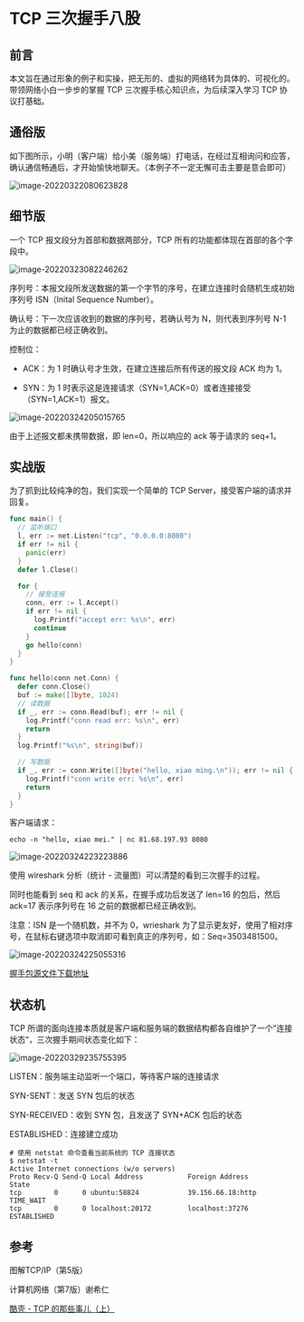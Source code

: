 # TCP 三次握手八股

## 前言

本文旨在通过形象的例子和实操，把无形的、虚拟的网络转为具体的、可视化的。带领网络小白一步步的掌握 TCP 三次握手核心知识点，为后续深入学习 TCP 协议打基础。

## 通俗版

如下图所示，小明（客户端）给小美（服务端）打电话，在经过互相询问和应答，确认通信畅通后，才开始愉快地聊天。（本例子不一定无懈可击主要是意会即可）

![image-20220322080623828](image/image-20220322080623828.png)

## 细节版

一个 TCP 报文段分为首部和数据两部分，TCP 所有的功能都体现在首部的各个字段中。

![image-20220323082246262](image/image-20220323082246262.png)

序列号：本报文段所发送数据的第一个字节的序号，在建立连接时会随机生成初始序列号 ISN（Inital Sequence Number）。

确认号：下一次应该收到的数据的序列号，若确认号为 N，则代表到序列号 N-1 为止的数据都已经正确收到。

控制位：

- ACK：为 1 时确认号才生效，在建立连接后所有传送的报文段 ACK 均为 1。

- SYN：为 1 时表示这是连接请求（SYN=1,ACK=0）或者连接接受（SYN=1,ACK=1）报文。

![image-20220324205015765](image/image-20220324205015765.png)

由于上述报文都未携带数据，即 len=0，所以响应的 ack 等于请求的 seq+1。

## 实战版

为了抓到比较纯净的包，我们实现一个简单的 TCP Server，接受客户端的请求并回复。

```go
func main() {
  // 监听端口
  l, err := net.Listen("tcp", "0.0.0.0:8080")
  if err != nil {
    panic(err)
  }
  defer l.Close()

  for {
    // 接受连接
    conn, err := l.Accept()
    if err != nil {
      log.Printf("accept err: %s\n", err)
      continue
    }
    go hello(conn)
  }
}

func hello(conn net.Conn) {
  defer conn.Close()
  buf := make([]byte, 1024)
  // 读数据
  if _, err := conn.Read(buf); err != nil {
    log.Printf("conn read err: %s\n", err)
    return
  }
  log.Printf("%s\n", string(buf))

  // 写数据
  if _, err := conn.Write([]byte("hello, xiao ming.\n")); err != nil {
    log.Printf("conn write err: %s\n", err)
    return
  }
}
```

客户端请求：

```shell
echo -n "hello, xiao mei." | nc 81.68.197.93 8080
```

![image-20220324223223886](image/image-20220324223223886.png)

使用 wireshark 分析（统计 - 流量图）可以清楚的看到三次握手的过程。

同时也能看到 seq 和 ack 的关系，在握手成功后发送了 len=16 的包后，然后 ack=17 表示序列号在 16 之前的数据都已经正确收到。

注意：ISN 是一个随机数，并不为 0，wrieshark 为了显示更友好，使用了相对序号，在鼠标右键选项中取消即可看到真正的序列号，如：Seq=3503481500。

![image-20220324225055316](image/image-20220324225055316.png)

[握手包源文件下载地址](https://github.com/yahuian/blog/blob/master/computer-network/TCP%20%E4%B8%89%E6%AC%A1%E6%8F%A1%E6%89%8B/handshake.pcapng)

## 状态机

TCP 所谓的面向连接本质就是客户端和服务端的数据结构都各自维护了一个”连接状态“，三次握手期间状态变化如下：

![image-20220329235755395](image/image-20220329235755395.png)

LISTEN：服务端主动监听一个端口，等待客户端的连接请求

SYN-SENT：发送 SYN 包后的状态

SYN-RECEIVED：收到 SYN 包，且发送了 SYN+ACK 包后的状态

ESTABLISHED：连接建立成功

```shell
# 使用 netstat 命令查看当前系统的 TCP 连接状态
$ netstat -t
Active Internet connections (w/o servers)
Proto Recv-Q Send-Q Local Address           Foreign Address         State
tcp        0      0 ubuntu:58824            39.156.66.18:http       TIME_WAIT
tcp        0      0 localhost:20172         localhost:37276         ESTABLISHED
```

## 参考

图解TCP/IP（第5版）

计算机网络（第7版）谢希仁

[酷壳 - TCP 的那些事儿（上）](https://coolshell.cn/articles/11564.html)


